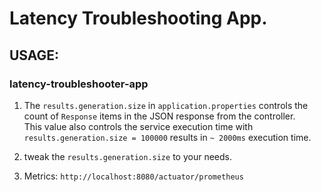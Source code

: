 # Latency Troubleshooting App.

## USAGE:

### latency-troubleshooter-app
1. The `results.generation.size` in `application.properties` controls the count of `Response` items in the JSON response from the controller.  
   This value also controls the service execution time with `results.generation.size = 100000` results in `~ 2000ms` execution time.

2. tweak the `results.generation.size` to your needs. 

3. Metrics: `http://localhost:8080/actuator/prometheus`
